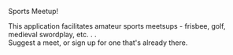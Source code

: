 Sports Meetup!

This application facilitates amateur sports meetsups - frisbee, golf, medieval swordplay, etc. . .   
Suggest a meet, or sign up for one that's already there.